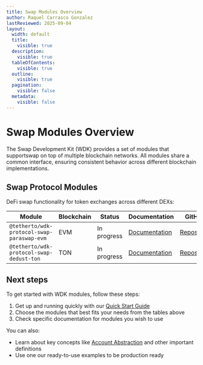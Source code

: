 ```yaml
---
title: Swap Modules Overview
author: Raquel Carrasco Gonzalez
lastReviewed: 2025-09-04
layout:
  width: default
  title:
    visible: true
  description:
    visible: true
  tableOfContents:
    visible: true
  outline:
    visible: true
  pagination:
    visible: false
  metadata:
    visible: false
---
```


# Swap Modules Overview

The Swap Development Kit (WDK) provides a set of modules that supportswap on top of multiple blockchain networks. All modules share a common interface, ensuring consistent behavior across different blockchain implementations.

## Swap Protocol Modules

DeFi swap functionality for token exchanges across different DEXs:

| Module | Blockchain | Status | Documentation | GitHub |
|--------|------------|--------|---------------|---------|
| `@tetherto/wdk-protocol-swap-paraswap-evm` | EVM | In progress | [Documentation](./swap-paraswap-evm/) | [Repository](https://github.com/tetherto/wdk-protocol-swap-paraswap-evm) |
| `@tetherto/wdk-protocol-swap-dedust-ton` | TON | In progress | [Documentation](./swap-stonfi-ton/) | [Repository](https://github.com/tetherto/wdk-protocol-swap-dedust-ton) |

## Next steps

To get started with WDK modules, follow these steps:

1. Get up and running quickly with our [Quick Start Guide](../../start-building/nodejs-bare-quickstart.md)
2. Choose the modules that best fits your needs from the tables above 
3. Check specific documentation for modules you wish to use

You can also:

- Learn about key concepts like [Account Abstraction](../../resources/concepts.md#account-abstraction) and other important definitions
- Use one our ready-to-use examples to be production ready